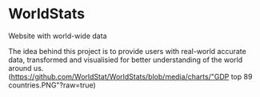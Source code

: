 # WorldStats
Website with world-wide data

The idea behind this project is to provide users with real-world accurate data, transformed and visualisied for better understanding of the world around us.
(https://github.com/WorldStat/WorldStats/blob/media/charts/"GDP top 89 countries.PNG"?raw=true)
